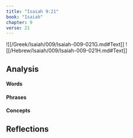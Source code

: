 ```yaml
---
title: "Isaiah 9:21"
book: "Isaiah"
chapter: 9
verse: 21
---
```

![[/Greek/Isaiah/009/Isaiah-009-021G.md#Text]]
![[/Hebrew/Isaiah/009/Isaiah-009-021H.md#Text]]

## Analysis

#### Words

#### Phrases

#### Concepts

## Reflections
